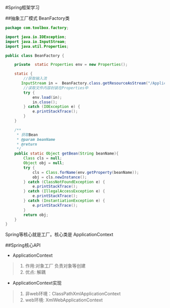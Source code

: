 #Spring框架学习

##抽象工厂模式
BeanFactory类
```java
package com.toolbox.factory;

import java.io.IOException;
import java.io.InputStream;
import java.util.Properties;

public class BeanFactory {

    private  static Properties env = new Properties();

    static {
        //获取输入流
       InputStream in =  BeanFactory.class.getResourceAsStream("/ApplicationContext.properties");
        //读取文件内容封装在Properties中
        try {
            env.load(in);
            in.close();
        } catch (IOException e) {
            e.printStackTrace();
        }
    }

    /**
     * 获取Bean
     * @param beanName
     * @return
     */
    public static Object getBean(String beanName){
        Class cls = null;
        Object obj = null;
        try {
            cls = Class.forName(env.getProperty(beanName));
            obj = cls.newInstance();
        } catch (ClassNotFoundException e) {
            e.printStackTrace();
        } catch (IllegalAccessException e) {
            e.printStackTrace();
        } catch (InstantiationException e) {
            e.printStackTrace();
        }
        return obj;
    }
}
```

Spring等核心就是工厂。核心类是
ApplicationContext

##Spring核心API
* ApplicationContext
>1. 作用:对象工厂 负责对象等创建
>2. 优点: 解耦

* ApplicationContext实现
>1. 非web环境：ClassPathXmlApplicationContext
>2. web环境: XmlWebApplicationContext
